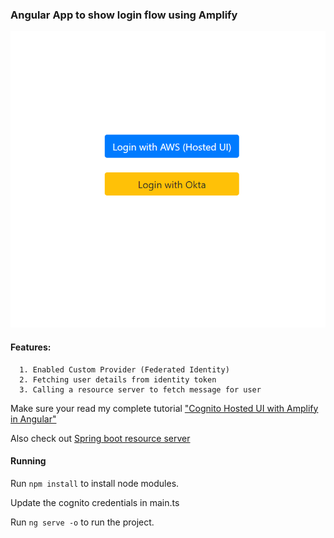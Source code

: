 ### Angular App to show login flow using Amplify
![Login Page](/angular.png)

#### Features:
      1. Enabled Custom Provider (Federated Identity)
      2. Fetching user details from identity token
      3. Calling a resource server to fetch message for user

Make sure your read my complete tutorial ["Cognito Hosted UI with Amplify in Angular"](https://medium.com/@arjunsk/cognito-hosted-ui-with-amplify-in-angular-7-26c9285675c4)

Also check out [Spring boot resource server](https://github.com/arjunsk/cognito-spring-resource-server)

#### Running

Run `npm install` to install node modules.

Update the cognito credentials in main.ts

Run `ng serve -o` to run the project.
